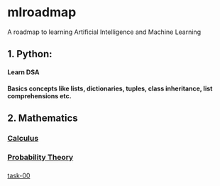 # mlroadmap
A roadmap to learning Artificial Intelligence and Machine Learning

## 1. Python:
#### Learn DSA
#### Basics concepts like lists, dictionaries, tuples, class inheritance, list comprehensions etc.

## 2. Mathematics
### [Calculus]()
### [Probability Theory](https://pll.harvard.edu/course/introduction-probability-edx)
###
 [task-00](https://github.com/yadukrishnan4998/amFOSS---tasks/tree/main/task-00) 
